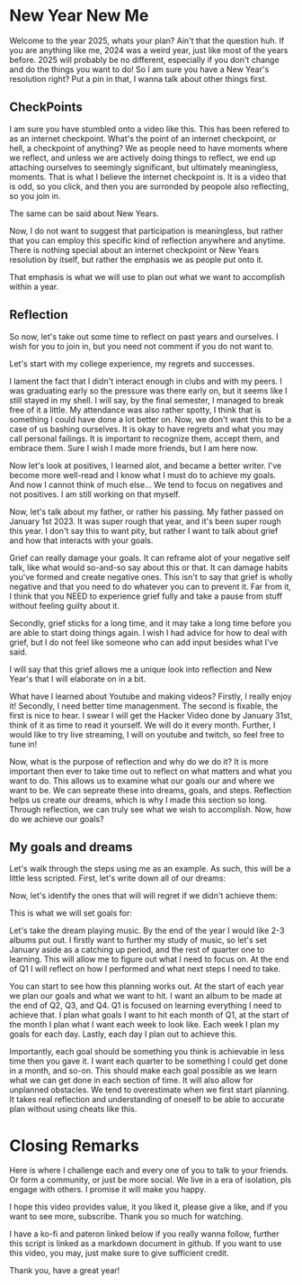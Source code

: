 # New Year New Me

Welcome to the year 2025, whats your plan? Ain't that the question huh.
If you are anything like me, 2024 was a weird year, just like most of the years before. 2025 will probably be no different, especially if you don't change and do the things you want to do!
So I am sure you have a New Year's resolution right? Put a pin in that, I wanna talk about other things first.

## CheckPoints
I am sure you have stumbled onto a video like this. This has been refered to as an internet checkpoint. What's the point of an internet checkpoint, or hell, a checkpoint of anything?
We as people need to have moments where we reflect, and unless we are actively doing things to reflect, we end up attaching ourselves to seemingly significant, but ultimately meaningless, moments. 
That is what I believe the internet checkpoint is. It is a video that is odd, so you click, and then you are surronded by peopole also reflecting, so you join in.

The same can be said about New Years.

Now, I do not want to suggest that participation is meaningless, but rather that you can employ this specific kind of reflection anywhere and anytime. There is nothing special about an internet checkpoint or New Years resolution by itself, but rather the emphasis we as people put onto it. 

That emphasis is what we will use to plan out what we want to accomplish within a year. 

## Reflection
So now, let's take out some time to reflect on past years and ourselves. I wish for you to join in, but you need not comment if you do not want to.

Let's start with my college experience, my regrets and successes.

I lament the fact that I didn't interact enough in clubs and with my peers. I was graduating early so the pressure was there early on, but it seems like I still stayed in my shell. I will say, by the final semester, I managed to break free of it a little.
My attendance was also rather spotty, I think that is something I could have done a lot better on.
Now, we don't want this to be a case of us bashing ourselves. It is okay to have regrets and what you may call personal failings. It is important to recognize them, accept them, and embrace them. Sure I wish I made more friends, but I am here now.

Now let's look at positives, I learned alot, and became a better writer. I've become more well-read and I know what I must do to achieve my goals. And now I cannot think of much else... We tend to focus on negatives and not positives. I am still working on that myself.

Now, let's talk about my father, or rather his passing.
My father passed on January 1st 2023. It was super rough that year, and it's been super rough this year. I don't say this to want pity, but rather I want to talk about grief and how that interacts with your goals.

Grief can really damage your goals. It can reframe alot of your negative self talk, like what would so-and-so say about this or that. It can damage habits you've formed and create negative ones. This isn't to say that grief is wholly negative and that you need to do whatever you can to prevent it. Far from it, I think that you NEED to experience grief fully and take a pause from stuff without feeling guilty about it.

Secondly, grief sticks for a long time, and it may take a long time before you are able to start doing things again. I wish I had advice for how to deal with grief, but I do not feel like someone who can add input besides what I've said.

I will say that this grief allows me a unique look into reflection and New Year's that I will elaborate on in a bit.

What have I learned about Youtube and making videos? Firstly, I really enjoy it! Secondly, I need better time managenment. The second is fixable, the first is nice to hear. I swear I will get the Hacker Video done by January 31st, think of it as time to read it yourself. We will do it every month. Further, I would like to try live streaming, I will on youtube and twitch, so feel free to tune in!

Now, what is the purpose of reflection and why do we do it? It is more important then ever to take time out to reflect on what matters and what you want to do. This allows us to examine what our goals our and where we want to be. We can sepreate these into dreams, goals, and steps. Reflection helps us create our dreams, which is why I made this section so long. Through reflection, we can truly see what we wish to accomplish. Now, how do we achieve our goals?

## My goals and dreams
Let's walk through the steps using me as an example. As such, this will be a little less scripted. First, let's write down all of our dreams:

Now, let's identify the ones that will will regret if we didn't achieve them:

This is what we will set goals for:

Let's take the dream playing music. By the end of the year I would like 2-3 albums put out. I firstly want to further my study of music, so let's set January aside as a catching up period, and the rest of quarter one to learning. This will allow me to figure out what I need to focus on. At the end of Q1 I will reflect on how I performed and what next steps I need to take.

You can start to see how this planning works out. At the start of each year we plan our goals and what we want to hit. I want an album to be made at the end of Q2, Q3, and Q4. Q1 is focused on learning everything I need to achieve that. I plan what goals I want to hit each month of Q1, at the start of the month I plan what I want each week to look like. Each week I plan my goals for each day. Lastly, each day I plan out to achieve this. 

Importantly, each goal should be something you think is achievable in less time then you gave it. I want each quarter to be something I could get done in a month, and so-on. This should make each goal possible as we learn what we can get done in each section of time. It will also allow for unplanned obstacles. We tend to overestimate when we first start planning. It takes real reflection and understanding of oneself to be able to accurate plan without using cheats like this.

# Closing Remarks
Here is where I challenge each and every one of you to talk to your friends. Or form a community, or just be more social. We live in a era of isolation, pls engage with others. I promise it will make you happy.

I hope this video provides value, it you liked it, please give a like, and if you want to see more, subscribe. Thank you so much for watching.

I have a ko-fi and pateron linked below if you really wanna follow, further this script is linked as a markdown document in github. If you want to use this video, you may, just make sure to give sufficient credit. 

Thank you, have a great year!